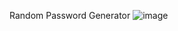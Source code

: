 Random Password Generator
![image](https://github.com/PYthegr8/randompasswordgenerator/assets/133601822/897a82a8-b73b-4c17-a69f-48d06b0078ee)

